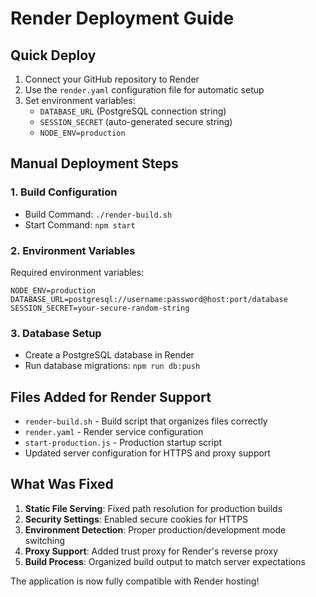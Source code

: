 # Render Deployment Guide

## Quick Deploy
1. Connect your GitHub repository to Render
2. Use the `render.yaml` configuration file for automatic setup
3. Set environment variables:
   - `DATABASE_URL` (PostgreSQL connection string)
   - `SESSION_SECRET` (auto-generated secure string)
   - `NODE_ENV=production`

## Manual Deployment Steps

### 1. Build Configuration
- Build Command: `./render-build.sh`
- Start Command: `npm start`

### 2. Environment Variables
Required environment variables:
```
NODE_ENV=production
DATABASE_URL=postgresql://username:password@host:port/database
SESSION_SECRET=your-secure-random-string
```

### 3. Database Setup
- Create a PostgreSQL database in Render
- Run database migrations: `npm run db:push`

## Files Added for Render Support

- `render-build.sh` - Build script that organizes files correctly
- `render.yaml` - Render service configuration
- `start-production.js` - Production startup script
- Updated server configuration for HTTPS and proxy support

## What Was Fixed

1. **Static File Serving**: Fixed path resolution for production builds
2. **Security Settings**: Enabled secure cookies for HTTPS
3. **Environment Detection**: Proper production/development mode switching
4. **Proxy Support**: Added trust proxy for Render's reverse proxy
5. **Build Process**: Organized build output to match server expectations

The application is now fully compatible with Render hosting!